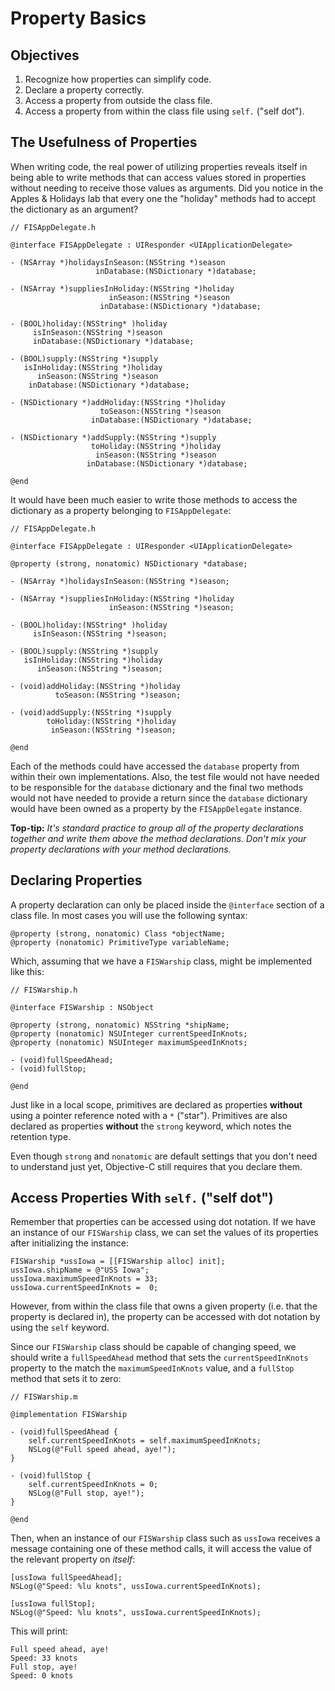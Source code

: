 
# Property Basics

## Objectives

1. Recognize how properties can simplify code.
2. Declare a property correctly.
3. Access a property from outside the class file.
4. Access a property from within the class file using `self.` ("self dot").  

## The Usefulness of Properties

When writing code, the real power of utilizing properties reveals itself in being able to write methods that can access values stored in properties without needing to receive those values as arguments. Did you notice in the Apples & Holidays lab that every one the "holiday" methods had to accept the dictionary as an argument? 

```objc
// FISAppDelegate.h

@interface FISAppDelegate : UIResponder <UIApplicationDelegate>

- (NSArray *)holidaysInSeason:(NSString *)season
                   inDatabase:(NSDictionary *)database;

- (NSArray *)suppliesInHoliday:(NSString *)holiday
                      inSeason:(NSString *)season
                    inDatabase:(NSDictionary *)database;

- (BOOL)holiday:(NSString* )holiday
     isInSeason:(NSString *)season
     inDatabase:(NSDictionary *)database;

- (BOOL)supply:(NSString *)supply
   isInHoliday:(NSString *)holiday
      inSeason:(NSString *)season
    inDatabase:(NSDictionary *)database;

- (NSDictionary *)addHoliday:(NSString *)holiday
                    toSeason:(NSString *)season
                  inDatabase:(NSDictionary *)database;

- (NSDictionary *)addSupply:(NSString *)supply
                  toHoliday:(NSString *)holiday
                   inSeason:(NSString *)season
                 inDatabase:(NSDictionary *)database;
                 
@end
```

It would have been much easier to write those methods to access the dictionary as a property belonging to `FISAppDelegate`:

```objc
// FISAppDelegate.h

@interface FISAppDelegate : UIResponder <UIApplicationDelegate>

@property (strong, nonatomic) NSDictionary *database;

- (NSArray *)holidaysInSeason:(NSString *)season;

- (NSArray *)suppliesInHoliday:(NSString *)holiday
                      inSeason:(NSString *)season;

- (BOOL)holiday:(NSString* )holiday
     isInSeason:(NSString *)season;

- (BOOL)supply:(NSString *)supply
   isInHoliday:(NSString *)holiday
      inSeason:(NSString *)season;

- (void)addHoliday:(NSString *)holiday
          toSeason:(NSString *)season;

- (void)addSupply:(NSString *)supply
        toHoliday:(NSString *)holiday
         inSeason:(NSString *)season;

@end 
```
Each of the methods could have accessed the `database` property from within their own implementations. Also, the test file would not have needed to be responsible for the `database` dictionary and the final two methods would not have needed to provide a return since the `database` dictionary would have been owned as a property by the `FISAppDelegate` instance.

**Top-tip:** *It's standard practice to group all of the property declarations together and write them above the method declarations. Don't mix your property declarations with your method declarations.*

## Declaring Properties

A property declaration can only be placed inside the `@interface` section of a class file. In most cases you will use the following syntax:

```objc
@property (strong, nonatomic) Class *objectName;
@property (nonatomic) PrimitiveType variableName; 
```
Which, assuming that we have a `FISWarship` class, might be implemented like this:

```objc
// FISWarship.h

@interface FISWarship : NSObject

@property (strong, nonatomic) NSString *shipName;
@property (nonatomic) NSUInteger currentSpeedInKnots;
@property (nonatomic) NSUInteger maximumSpeedInKnots;

- (void)fullSpeedAhead;
- (void)fullStop;

@end
```

Just like in a local scope, primitives are declared as properties **without** using a pointer reference noted with a `*` ("star"). Primitives are also declared as properties **without** the `strong` keyword, which notes the retention type.

Even though `strong` and `nonatomic` are default settings that you don't need to understand just yet, Objective-C still requires that you declare them.

## Access Properties With `self.` ("self dot")

Remember that properties can be accessed using dot notation. If we have an instance of our `FISWarship` class, we can set the values of its properties after initializing the instance:

```objc
FISWarship *ussIowa = [[FISWarship alloc] init];
ussIowa.shipName = @"USS Iowa";
ussIowa.maximumSpeedInKnots = 33;
ussIowa.currentSpeedInKnots =  0;
```
However, from within the class file that owns a given property (i.e. that the property is declared in), the property can be accessed with dot notation by using the `self` keyword.

Since our `FISWarship` class should be capable of changing speed, we should write a `fullSpeedAhead` method that sets the `currentSpeedInKnots` property to the match the `maximumSpeedInKnots` value, and a `fullStop` method that sets it to zero: 

```objc
// FISWarship.m

@implementation FISWarship

- (void)fullSpeedAhead {
    self.currentSpeedInKnots = self.maximumSpeedInKnots;
    NSLog(@"Full speed ahead, aye!");
}

- (void)fullStop {
    self.currentSpeedInKnots = 0;
    NSLog(@"Full stop, aye!");
}

@end
```

Then, when an instance of our `FISWarship` class such as `ussIowa` receives a message containing one of these method calls, it will access the value of the relevant property on *itself*:

```objc
[ussIowa fullSpeedAhead];
NSLog(@"Speed: %lu knots", ussIowa.currentSpeedInKnots);

[ussIowa fullStop];
NSLog(@"Speed: %lu knots", ussIowa.currentSpeedInKnots);
```
This will print:

```
Full speed ahead, aye!
Speed: 33 knots
Full stop, aye!
Speed: 0 knots
```
